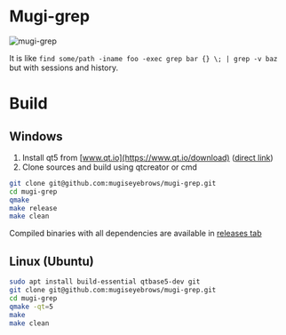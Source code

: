 # Mugi-grep

![mugi-grep](https://mugiseyebrows.github.io/img/mugi-grep.png)

It is like `find some/path -iname foo -exec grep bar {} \; | grep -v baz` but with sessions and history.

# Build

## Windows

1) Install qt5 from [www.qt.io](https://www.qt.io/download) ([direct link](https://download.qt.io/official_releases/qt/5.12/5.12.0/qt-opensource-windows-x86-5.12.0.exe))
2) Clone sources and build using qtcreator or cmd

```bash
git clone git@github.com:mugiseyebrows/mugi-grep.git
cd mugi-grep
qmake
make release
make clean
```

Compiled binaries with all dependencies are available in [releases tab](https://github.com/mugiseyebrows/mugi-grep/releases)

## Linux (Ubuntu)

```bash
sudo apt install build-essential qtbase5-dev git
git clone git@github.com:mugiseyebrows/mugi-grep.git
cd mugi-grep
qmake -qt=5
make
make clean
```